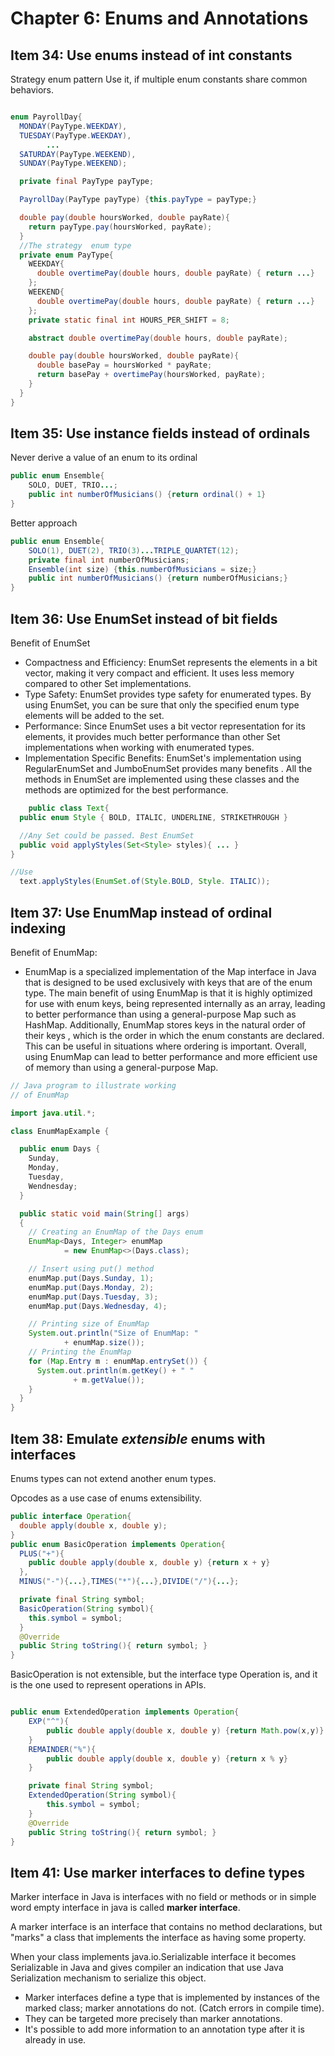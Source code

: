 # Chapter 6: Enums and Annotations #

## Item 34: Use enums instead of int constants ##
Strategy enum pattern Use it, if multiple enum constants share common behaviors.

```java

enum PayrollDay{
  MONDAY(PayType.WEEKDAY),
  TUESDAY(PayType.WEEKDAY),
		...
  SATURDAY(PayType.WEEKEND),
  SUNDAY(PayType.WEEKEND);

  private final PayType payType;

  PayrollDay(PayType payType) {this.payType = payType;}

  double pay(double hoursWorked, double payRate){
    return payType.pay(hoursWorked, payRate);
  }
  //The strategy  enum type
  private enum PayType{
    WEEKDAY{
      double overtimePay(double hours, double payRate) { return ...}
    };
    WEEKEND{
      double overtimePay(double hours, double payRate) { return ...}
    };
    private static final int HOURS_PER_SHIFT = 8;

    abstract double overtimePay(double hours, double payRate);

    double pay(double hoursWorked, double payRate){
      double basePay = hoursWorked * payRate;
      return basePay + overtimePay(hoursWorked, payRate);
    }
  }
}
```
## Item 35: Use instance fields instead of ordinals ##
Never derive a value of an enum to its ordinal
```java
public enum Ensemble{
	SOLO, DUET, TRIO...;
	public int numberOfMusicians() {return ordinal() + 1}
}
```
Better approach
```java
public enum Ensemble{
	SOLO(1), DUET(2), TRIO(3)...TRIPLE_QUARTET(12);
	private final int numberOfMusicians;
	Ensemble(int size) {this.numberOfMusicians = size;}
	public int numberOfMusicians() {return numberOfMusicians;}
}
```

## Item 36: Use EnumSet instead of bit fields ##
Benefit of EnumSet
* Compactness and Efficiency: EnumSet represents the elements in a bit vector, making it very compact and efficient. It uses less memory compared to other Set implementations.
* Type Safety: EnumSet provides type safety for enumerated types. By using EnumSet, you can be sure that only the specified enum type elements will be added to the set.
* Performance: Since EnumSet uses a bit vector representation for its elements, it provides much better performance than other Set implementations when working with enumerated types.
* Implementation Specific Benefits: EnumSet's implementation using RegularEnumSet and JumboEnumSet provides many benefits
. All the methods in EnumSet are implemented using these classes and the methods are optimized for the best performance.
```java
	public class Text{
  public enum Style { BOLD, ITALIC, UNDERLINE, STRIKETHROUGH }

  //Any Set could be passed. Best EnumSet
  public void applyStyles(Set<Style> styles){ ... }
}

//Use
  text.applyStyles(EnumSet.of(Style.BOLD, Style. ITALIC));
```

## Item 37: Use EnumMap instead of ordinal indexing ##
Benefit of EnumMap:
* EnumMap is a specialized implementation of the Map interface in Java that is designed to be used exclusively with keys that are of the enum type. The main benefit of using EnumMap is that it is highly optimized for use with enum keys, being represented internally as an array, leading to better performance than using a general-purpose Map such as HashMap. Additionally, EnumMap stores keys in the natural order of their keys , which is the order in which the enum constants are declared. This can be useful in situations where ordering is important. Overall, using EnumMap can lead to better performance and more efficient use of memory than using a general-purpose Map.
```java
// Java program to illustrate working
// of EnumMap

import java.util.*;

class EnumMapExample {

  public enum Days {
    Sunday,
    Monday,
    Tuesday,
    Wendnesday;
  }

  public static void main(String[] args)
  {
    // Creating an EnumMap of the Days enum
    EnumMap<Days, Integer> enumMap
            = new EnumMap<>(Days.class);

    // Insert using put() method
    enumMap.put(Days.Sunday, 1);
    enumMap.put(Days.Monday, 2);
    enumMap.put(Days.Tuesday, 3);
    enumMap.put(Days.Wednesday, 4);

    // Printing size of EnumMap
    System.out.println("Size of EnumMap: "
            + enumMap.size());
    // Printing the EnumMap
    for (Map.Entry m : enumMap.entrySet()) {
      System.out.println(m.getKey() + " "
              + m.getValue());
    }
  }
}
```


## Item 38:  Emulate *extensible* enums with interfaces ##
Enums types can not extend another enum types.

Opcodes as a use case of enums extensibility.
```java
public interface Operation{
  double apply(double x, double y);
}
public enum BasicOperation implements Operation{
  PLUS("+"){
    public double apply(double x, double y) {return x + y}
  },
  MINUS("-"){...},TIMES("*"){...},DIVIDE("/"){...};

  private final String symbol;
  BasicOperation(String symbol){
    this.symbol = symbol;
  }
  @Override
  public String toString(){ return symbol; }
}
```
BasicOperation is not extensible, but the interface type Operation is, and it is the one used to represent operations in APIs.
```java

public enum ExtendedOperation implements Operation{
	EXP("^"){
		public double apply(double x, double y) {return Math.pow(x,y)}
	}
	REMAINDER("%"){
		public double apply(double x, double y) {return x % y}
	}

	private final String symbol;
	ExtendedOperation(String symbol){
		this.symbol = symbol;
	}
	@Override
	public String toString(){ return symbol; }
}
```
## Item 41:  Use marker interfaces to define types ##
Marker interface in Java is interfaces with no field or methods or in simple word empty interface in java is called **marker interface**.

A marker interface is an interface that contains no method declarations, but "marks" a class that implements the interface as having some property.

When your class implements java.io.Serializable interface it becomes Serializable in Java and gives compiler an indication that use Java Serialization mechanism to serialize this object.
* Marker interfaces define a type that is implemented by instances of the marked class; marker annotations do not. (Catch errors in compile time).
* They can be targeted more precisely than marker annotations.
* It's possible to add more information to an annotation type after it is already in use.
